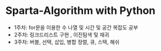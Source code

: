 # Sparta-Algorithm with Python

- 1주차: for문을 이용한 수 나열 및 시간 및 공간 복잡도 공부
- 2주차: 링크드리스트 구현 , 이진탐색 및 재귀
- 3주차: 버블, 선택, 삽입, 병합 정렬, 큐, 스택, 해쉬
